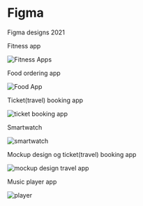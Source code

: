 # Figma
Figma designs 2021

Fitness app  

![Fitness Apps](https://user-images.githubusercontent.com/68694845/134776770-a221b8bb-a70b-46c1-b6f4-e7652a97ce89.jpg)

Food ordering app

![Food App](https://user-images.githubusercontent.com/68694845/134776998-15edcbac-b5c5-4912-b271-0839d9ddb9bc.jpg)

Ticket(travel) booking app

![ticket booking app](https://user-images.githubusercontent.com/68694845/134777189-271d6d96-9d27-4da6-a1df-5b5be0fc77bf.jpg)

Smartwatch 

![smartwatch](https://user-images.githubusercontent.com/68694845/135122797-80950382-960e-48a6-84d4-b85174cedfb2.jpg)

Mockup design og ticket(travel) booking app

![mockup design travel app](https://user-images.githubusercontent.com/68694845/135124601-85b2b134-8320-4701-a56e-bd6151825761.jpg)

Music player app

![player](https://user-images.githubusercontent.com/68694845/135235443-e758ee0f-6762-4b75-98ab-1fa91b50a3eb.jpg)
